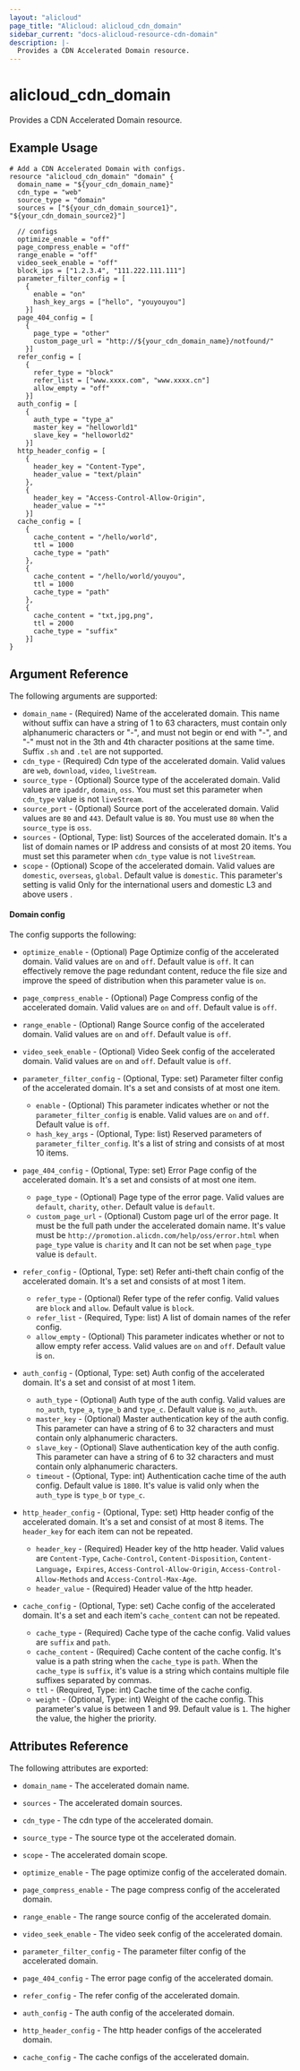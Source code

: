 ```yaml
---
layout: "alicloud"
page_title: "Alicloud: alicloud_cdn_domain"
sidebar_current: "docs-alicloud-resource-cdn-domain"
description: |-
  Provides a CDN Accelerated Domain resource.
---
```


# alicloud\_cdn\_domain

Provides a CDN Accelerated Domain resource.

## Example Usage

```
# Add a CDN Accelerated Domain with configs.
resource "alicloud_cdn_domain" "domain" {
  domain_name = "${your_cdn_domain_name}"
  cdn_type = "web"
  source_type = "domain"
  sources = ["${your_cdn_domain_source1}", "${your_cdn_domain_source2}"]
  
  // configs
  optimize_enable = "off"
  page_compress_enable = "off"
  range_enable = "off"
  video_seek_enable = "off"
  block_ips = ["1.2.3.4", "111.222.111.111"]
  parameter_filter_config = [
    {
      enable = "on"
      hash_key_args = ["hello", "youyouyou"]
    }]
  page_404_config = [
    {
      page_type = "other"
      custom_page_url = "http://${your_cdn_domain_name}/notfound/"
    }]
  refer_config = [
    {
      refer_type = "block"
      refer_list = ["www.xxxx.com", "www.xxxx.cn"]
      allow_empty = "off"
    }]
  auth_config = [
    {
      auth_type = "type_a"
      master_key = "helloworld1"
      slave_key = "helloworld2"
    }]
  http_header_config = [
    {
      header_key = "Content-Type",
      header_value = "text/plain"
    },
    {
      header_key = "Access-Control-Allow-Origin",
      header_value = "*"
    }]
  cache_config = [
    {
      cache_content = "/hello/world",
      ttl = 1000
      cache_type = "path"
    },
    {
      cache_content = "/hello/world/youyou",
      ttl = 1000
      cache_type = "path"
    },
    {
      cache_content = "txt,jpg,png",
      ttl = 2000
      cache_type = "suffix"
    }]
}
```
## Argument Reference

The following arguments are supported:

* `domain_name` - (Required) Name of the accelerated domain. This name without suffix can have a string of 1 to 63 characters, must contain only alphanumeric characters or "-", and must not begin or end with "-", and "-" must not in the 3th and 4th character positions at the same time. Suffix `.sh` and `.tel` are not supported.
* `cdn_type` - (Required) Cdn type of the accelerated domain. Valid values are `web`, `download`, `video`, `liveStream`.
* `source_type` - (Optional) Source type of the accelerated domain. Valid values are `ipaddr`, `domain`, `oss`. You must set this parameter when `cdn_type` value is not `liveStream`.
* `source_port` - (Optional) Source port of the accelerated domain. Valid values are `80` and `443`. Default value is `80`. You must use `80` when the `source_type` is `oss`.
* `sources` - (Optional, Type: list) Sources of the accelerated domain. It's a list of domain names or IP address and consists of at most 20 items. You must set this parameter when `cdn_type` value is not `liveStream`.
* `scope` - (Optional) Scope of the accelerated domain. Valid values are `domestic`, `overseas`, `global`. Default value is `domestic`. This parameter's setting is valid Only for the international users and domestic L3 and above users .

#### Domain config

The config supports the following:

* `optimize_enable` - (Optional) Page Optimize config of the accelerated domain. Valid values are `on` and `off`. Default value is `off`. It can effectively remove the page redundant content, reduce the file size and improve the speed of distribution when this parameter value is `on`.
* `page_compress_enable` - (Optional) Page Compress config of the accelerated domain. Valid values are `on` and `off`. Default value is `off`.
* `range_enable` - (Optional) Range Source config of the accelerated domain. Valid values are `on` and `off`. Default value is `off`.
* `video_seek_enable` - (Optional) Video Seek config of the accelerated domain. Valid values are `on` and `off`. Default value is `off`.

* `parameter_filter_config` - (Optional, Type: set) Parameter filter config of the accelerated domain. It's a set and consists of at most one item.
    * `enable` - (Optional) This parameter indicates whether or not the `parameter_filter_config` is enable. Valid values are `on` and `off`. Default value is `off`.  
    * `hash_key_args` - (Optional, Type: list) Reserved parameters of `parameter_filter_config`. It's a list of string and consists of at most 10 items.
    
* `page_404_config` - (Optional, Type: set) Error Page config of the accelerated domain. It's a set and consists of at most one item.
    * `page_type` - (Optional) Page type of the error page. Valid values are `default`, `charity`, `other`. Default value is `default`.
    * `custom_page_url` - (Optional) Custom page url of the error page. It must be the full path under the accelerated domain name. It's value must be `http://promotion.alicdn.com/help/oss/error.html` when `page_type` value is `charity` and It can not be set when `page_type` value is `default`.
     
* `refer_config` - (Optional, Type: set) Refer anti-theft chain config of the accelerated domain. It's a set and consists of at most 1 item. 
    * `refer_type` - (Optional) Refer type of the refer config. Valid values are `block` and `allow`. Default value is `block`.
    * `refer_list` - (Required, Type: list) A list of domain names of the refer config.
    * `allow_empty` - (Optional) This parameter indicates whether or not to allow empty refer access. Valid values are `on` and `off`. Default value is `on`.
    
* `auth_config` - (Optional, Type: set)  Auth config of the accelerated domain. It's a set and consist of at most 1 item.
    * `auth_type` - (Optional) Auth type of the auth config. Valid values are  `no_auth`, `type_a`, `type_b` and `type_c`. Default value is `no_auth`.
    * `master_key` - (Optional) Master authentication key of the auth config. This parameter can have a string of 6 to 32 characters and must contain only alphanumeric characters.
    * `slave_key` - (Optional) Slave authentication key of the auth config. This parameter can have a string of 6 to 32 characters and must contain only alphanumeric characters.
    * `timeout` - (Optional, Type: int)  Authentication cache time of the auth config. Default value is `1800`. It's value is valid only when the `auth_type` is `type_b` or `type_c`.
    
* `http_header_config` - (Optional, Type: set) Http header config of the accelerated domain. It's a set and consist of at most 8 items. The `header_key` for each item can not be repeated.
    * `header_key` - (Required) Header key of the http header. Valid values are `Content-Type`, `Cache-Control`, `Content-Disposition`, `Content-Language`，`Expires`, `Access-Control-Allow-Origin`, `Access-Control-Allow-Methods` and `Access-Control-Max-Age`.
    * `header_value` - (Required) Header value of the http header.
    
* `cache_config` - (Optional, Type: set)  Cache config of the accelerated domain. It's a set and each item's `cache_content` can not be repeated.
    * `cache_type` - (Required) Cache type of the cache config. Valid values are `suffix` and `path`.
    * `cache_content` - (Required) Cache content of the cache config. It's value is a path string when the `cache_type` is `path`. When the `cache_type` is `suffix`, it's value is a string which contains multiple file suffixes separated by commas. 
    * `ttl` - (Required, Type: int) Cache time of the cache config.
    * `weight` - (Optional, Type: int) Weight of the cache config. This parameter's value is between 1 and 99. Default value is `1`. The higher the value, the higher the priority.


## Attributes Reference

The following attributes are exported:

* `domain_name` - The accelerated domain name.
* `sources` - The accelerated domain sources.
* `cdn_type` - The cdn type of the accelerated domain.
* `source_type` - The source type ot the accelerated domain.
* `scope` - The accelerated domain scope.

* `optimize_enable` - The page optimize config of the accelerated domain.
* `page_compress_enable` - The page compress config of the accelerated domain.
* `range_enable` - The range source config of the accelerated domain.
* `video_seek_enable` - The video seek config of the accelerated domain.
* `parameter_filter_config` - The parameter filter config of the accelerated domain.
* `page_404_config` - The error page config of the accelerated domain.
* `refer_config` - The refer config of the accelerated domain.
* `auth_config` - The auth config of the accelerated domain.
* `http_header_config` - The http header configs of the accelerated domain.
* `cache_config` - The cache configs of the accelerated domain.
